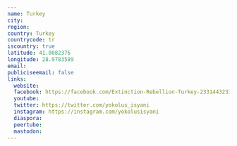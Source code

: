 ```yaml
---
name: Turkey
city:
region:
country: Turkey
countrycode: tr
iscountry: true
latitude: 41.0082376
longitude: 28.9783589
email:
publiciseemail: false
links:
  website:
  facebook: https://facebook.com/Extinction-Rebellion-Turkey-2331443233850721
  youtube:
  twitter: https://twitter.com/yokolus_isyani
  instagram: https://instagram.com/yokolusisyani
  diaspora:
  peertube:
  mastodon:
---
```

